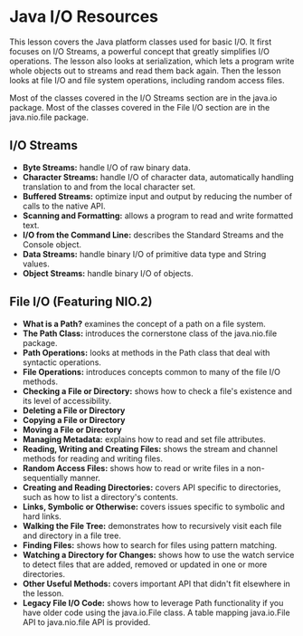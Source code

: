 # Java I/O Resources

This lesson covers the Java platform classes used for basic I/O. It first focuses on I/O Streams, a powerful concept that greatly simplifies I/O operations. The lesson also looks at serialization, which lets a program write whole objects out to streams and read them back again. Then the lesson looks at file I/O and file system operations, including random access files.

Most of the classes covered in the I/O Streams section are in the java.io package. Most of the classes covered in the File I/O section are in the java.nio.file package.

## I/O Streams

- **Byte Streams:** handle I/O of raw binary data.
- **Character Streams:** handle I/O of character data, automatically handling translation to and from the local character set.
- **Buffered Streams:** optimize input and output by reducing the number of calls to the native API.
- **Scanning and Formatting:** allows a program to read and write formatted text.
- **I/O from the Command Line:** describes the Standard Streams and the Console object.
- **Data Streams:** handle binary I/O of primitive data type and String values.
- **Object Streams:** handle binary I/O of objects.

## File I/O (Featuring NIO.2)

- **What is a Path?** examines the concept of a path on a file system.
- **The Path Class:** introduces the cornerstone class of the java.nio.file package.
- **Path Operations:** looks at methods in the Path class that deal with syntactic operations.
- **File Operations:** introduces concepts common to many of the file I/O methods.
- **Checking a File or Directory:** shows how to check a file's existence and its level of accessibility.
- **Deleting a File or Directory**
- **Copying a File or Directory**
- **Moving a File or Directory**
- **Managing Metadata:** explains how to read and set file attributes.
- **Reading, Writing and Creating Files:** shows the stream and channel methods for reading and writing files.
- **Random Access Files:** shows how to read or write files in a non-sequentially manner.
- **Creating and Reading Directories:** covers API specific to directories, such as how to list a directory's contents.
- **Links, Symbolic or Otherwise:** covers issues specific to symbolic and hard links.
- **Walking the File Tree:** demonstrates how to recursively visit each file and directory in a file tree.
- **Finding Files:** shows how to search for files using pattern matching.
- **Watching a Directory for Changes:** shows how to use the watch service to detect files that are added, removed or updated in one or more directories.
- **Other Useful Methods:** covers important API that didn't fit elsewhere in the lesson.
- **Legacy File I/O Code:** shows how to leverage Path functionality if you have older code using the java.io.File class. A table mapping java.io.File API to java.nio.file API is provided.
